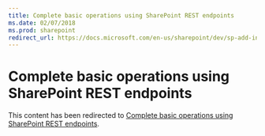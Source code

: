 ```yaml
---
title: Complete basic operations using SharePoint REST endpoints
ms.date: 02/07/2018
ms.prod: sharepoint
redirect_url: https://docs.microsoft.com/en-us/sharepoint/dev/sp-add-ins/complete-basic-operations-using-sharepoint-rest-endpoints/
---
```



# Complete basic operations using SharePoint REST endpoints

This content has been redirected to [Complete basic operations using SharePoint REST endpoints](../../sp-add-ins/complete-basic-operations-using-sharepoint-rest-endpoints.md).
